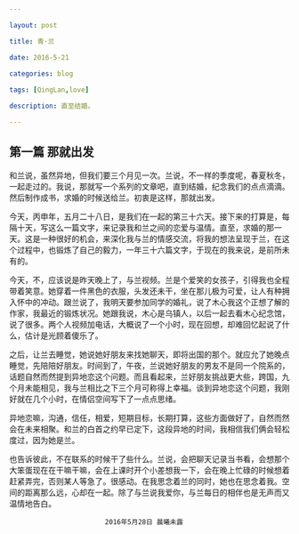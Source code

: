 ```yaml
---

layout: post 

title: 青·兰

date: 2016-5-21

categories: blog
 
tags: [QingLan,love]

description: 直至结婚。

---
```

## 第一篇 那就出发

和兰说，虽然异地，但我们要三个月见一次。兰说，不一样的季度呢，春夏秋冬，一起走过的。我说，那就写一个系列的文章吧，直到结婚，纪念我们的点点滴滴。然后制作成书，求婚的时候送给兰。初衷是这样，那就出发。

今天，丙申年，五月二十八日，是我们在一起的第三十六天。接下来的打算是，每隔十天，写这么一篇文字，来记录我和兰之间的恋爱与温情。直至，求婚的那一天。这是一种很好的机会，来深化我与兰的情感交流，将我的想法呈现于兰，在这个过程中，也锻炼了自己的毅力，一年三十六篇文字，于现在的我来说，是前所未有的。

今天，不，应该说是昨天晚上了，与兰视频。兰是个爱笑的女孩子，引得我也全程带着笑意。她穿着一件黑色的衣服，头发还未干，坐在那儿极为可爱，让人有种拥入怀中的冲动。跟兰说了，我明天要参加同学的婚礼，说了木心我这个正想了解的作家，我最近的锻炼状况。她跟我说，木心是乌镇人，以后一起去看木心纪念馆，说了很多。两个人视频加电话，大概说了一个小时，现在回想，却难回忆起说了什么，估计是光顾着傻乐了。

之后，让兰去睡觉，她说她好朋友来找她聊天，即将出国的那个。就应允了她晚点睡觉，先陪陪好朋友。时间到了，午夜，兰说她好朋友的男友不是同一个院系的，话题自然而然提到异地恋这个问题。而且看起来，兰好朋友挑战更大些，跨国，九个月未能相见，我与兰相比之下三个月可称得上幸福。谈到异地恋这个问题，我刚好就在几个小时，在情侣空间写下了一点点思绪。

异地恋嘛，沟通，信任，相爱，短期目标，长期打算，这些方面做好了，自然而然会在未来相聚。和兰的白首之约早已定下，这段异地的时间，我相信我们俩会轻松度过，因为她是兰。

也告诉彼此，不在联系的时候干了些什么。兰说，会把聊天记录当书看，会想那个大笨蛋现在在干嘛干嘛，会在上课时开个小差想我一下，会在晚上忙碌的时候想着赶紧弄完，否则某人等急了。很感动。在我思念着兰的同时，她也在思念着我。空间的距离那么远，心却在一起。除了与兰说我爱你，与兰每日的相伴也是无声而又温情地告白。
 
                            2016年5月28日 晨曦未露

